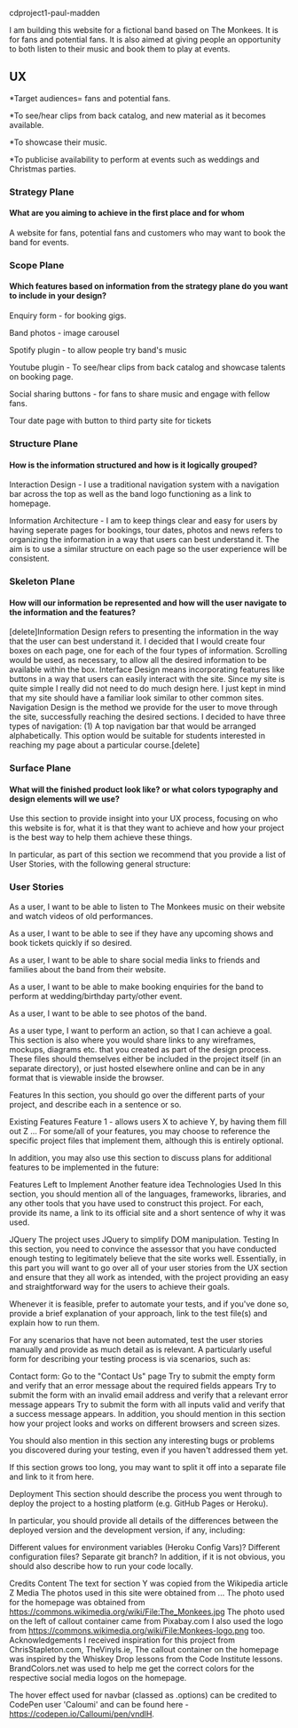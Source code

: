 cdproject1-paul-madden

I am building this website for a fictional band based on The Monkees. It is for fans and potential fans. 
It is also aimed at giving people an opportunity to both listen to their music and book them to play at events.

<h2>UX</h2>
*Target audiences= fans and potential fans.

*To see/hear clips from back catalog, and new material as it becomes available.

*To showcase their music.

*To publicise availability to perform at events such as weddings and Christmas parties.

<h3>Strategy Plane</h3> <h4>What are you aiming to achieve in the first place and for whom</h4>
A website for fans, potential fans and customers who may want to book the band for events. 

<h3>Scope Plane</h3> <h4>Which features based on information from the strategy plane do you want to include in your design? </h4>

Enquiry form - for booking gigs. 

Band photos - image carousel

Spotify plugin - to allow people try band's music

Youtube plugin - To see/hear clips from back catalog and showcase talents on booking page.

Social sharing buttons - for fans to share music and engage with fellow fans.

Tour date page with button to third party site for tickets

<h3>Structure Plane</h3> <h4>How is the information structured and how is it logically grouped?</h4>
Interaction Design - I use a traditional navigation system with a navigation bar across the top as well as the band logo functioning as a link to homepage.

Information Architecture - I am to keep things clear and easy for users by having seperate pages for bookings, tour dates, photos and news
refers to organizing the information in a way that users can best understand it. The aim is to use
a similar structure on each page so the user experience will be consistent. 

<h3>Skeleton Plane</h3> <h4>How will our information be represented and how will the user navigate to the information and the features?</h4> 
[delete]Information Design refers to presenting the information in the way that the user can best understand it.
I decided that I would create four boxes on each page, one for each of the four types of information.
Scrolling would be used, as necessary, to allow all the desired information to be available within the box.
Interface Design means incorporating features like buttons in a way that users can easily interact with
the site. Since my site is quite simple I really did not need to do much design here. I just kept in mind
that my site should have a familiar look similar to other common sites.
Navigation Design is the method we provide for the user to move through the site, successfully reaching
the desired sections. I decided to have three types of navigation:
(1) A top navigation bar that would be arranged alphabetically. This option would be suitable for
students interested in reaching my page about a particular course.[delete]
<h3>Surface Plane</h3> <h4>What will the finished product look like? or what colors typography and design elements will we use? </h4>


Use this section to provide insight into your UX process, focusing on who this website is for, what it is that they want to achieve and how your project is the best way to help them achieve these things.



In particular, as part of this section we recommend that you provide a list of User Stories, with the following general structure:
<h3>User Stories</h3>
As a user, I want to be able to listen to The Monkees music on their website and watch videos of old performances.

As a user, I want to be able to see if they have any upcoming shows and book tickets quickly if so desired.

As a user, I want to be able to share social media links to friends and families about the band from their website. 

As a user, I want to be able to make booking enquiries for the band to perform at wedding/birthday party/other event. 

As a user, I want to be able to see photos of the band. 


As a user type, I want to perform an action, so that I can achieve a goal.
This section is also where you would share links to any wireframes, mockups, diagrams etc. that you created as part of the design process. These files should themselves either be included in the project itself (in an separate directory), or just hosted elsewhere online and can be in any format that is viewable inside the browser.

Features
In this section, you should go over the different parts of your project, and describe each in a sentence or so.

Existing Features
Feature 1 - allows users X to achieve Y, by having them fill out Z
...
For some/all of your features, you may choose to reference the specific project files that implement them, although this is entirely optional.

In addition, you may also use this section to discuss plans for additional features to be implemented in the future:

Features Left to Implement
Another feature idea
Technologies Used
In this section, you should mention all of the languages, frameworks, libraries, and any other tools that you have used to construct this project. For each, provide its name, a link to its official site and a short sentence of why it was used.

JQuery
The project uses JQuery to simplify DOM manipulation.
Testing
In this section, you need to convince the assessor that you have conducted enough testing to legitimately believe that the site works well. Essentially, in this part you will want to go over all of your user stories from the UX section and ensure that they all work as intended, with the project providing an easy and straightforward way for the users to achieve their goals.

Whenever it is feasible, prefer to automate your tests, and if you've done so, provide a brief explanation of your approach, link to the test file(s) and explain how to run them.

For any scenarios that have not been automated, test the user stories manually and provide as much detail as is relevant. A particularly useful form for describing your testing process is via scenarios, such as:

Contact form:
Go to the "Contact Us" page
Try to submit the empty form and verify that an error message about the required fields appears
Try to submit the form with an invalid email address and verify that a relevant error message appears
Try to submit the form with all inputs valid and verify that a success message appears.
In addition, you should mention in this section how your project looks and works on different browsers and screen sizes.

You should also mention in this section any interesting bugs or problems you discovered during your testing, even if you haven't addressed them yet.

If this section grows too long, you may want to split it off into a separate file and link to it from here.

Deployment
This section should describe the process you went through to deploy the project to a hosting platform (e.g. GitHub Pages or Heroku).

In particular, you should provide all details of the differences between the deployed version and the development version, if any, including:

Different values for environment variables (Heroku Config Vars)?
Different configuration files?
Separate git branch?
In addition, if it is not obvious, you should also describe how to run your code locally.

Credits
Content
The text for section Y was copied from the Wikipedia article Z
Media
The photos used in this site were obtained from ...
The photo used for the homepage was obtained from https://commons.wikimedia.org/wiki/File:The_Monkees.jpg
The photo used on the left of callout container came from Pixabay.com
I also used the logo from https://commons.wikimedia.org/wiki/File:Monkees-logo.png too. 
Acknowledgements
I received inspiration for this project from ChrisStapleton.com, TheVinyls.ie,
The callout container on the homepage was inspired by the Whiskey Drop lessons from the Code Institute lessons. 
BrandColors.net was used to help me get the correct colors for the respective social media logos on the homepage. 

The hover effect used for navbar (classed as .options) can be credited to CodePen user 'Caloumi' and can be found here - https://codepen.io/Calloumi/pen/vndlH.